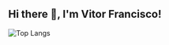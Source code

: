 ## Hi there 👋, I'm Vitor Francisco!

![Top Langs](https://github-readme-stats.vercel.app/api/top-langs/?username=frevisto&layout=compact&theme=radical)


<!--
**frevisto/frevisto** is a ✨ _special_ ✨ repository because its `README.md` (this file) appears on your GitHub profile.

Here are some ideas to get you started:

- 🔭 I’m currently working on ...
- 🌱 I’m currently learning ...
- 👯 I’m looking to collaborate on ...
- 🤔 I’m looking for help with ...
- 💬 Ask me about ...
- 📫 How to reach me: ...
- 😄 Pronouns: ...
- ⚡ Fun fact: ...
-->
